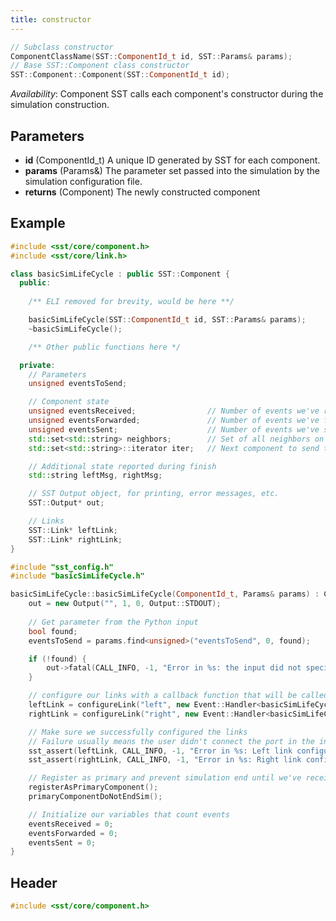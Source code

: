 ```yaml
---
title: constructor
---
```


```cpp
// Subclass constructor
ComponentClassName(SST::ComponentId_t id, SST::Params& params);
// Base SST::Component class constructor
SST::Component::Component(SST::ComponentId_t id);
```
*Availability*: Component
SST calls each component's constructor during the simulation construction.

## Parameters
* **id** (ComponentId_t) A unique ID generated by SST for each component. 
* **params** (Params&) The parameter set passed into the simulation by the simulation configuration file.
* **returns** (Component) The newly constructed component

## Example
<!--- SOURCE_CODE: sst-elements/src/sst/elements/simpleElementExample/basicSimLifeCycle.h --->
<!--- SOURCE_CODE: sst-elements/src/sst/elements/simpleElementExample/basicSimLifeCycle.cc --->
```cpp title="sst-elements/src/sst/elements/simpleElementExample/basicSimLifeCycle.h"
#include <sst/core/component.h>
#include <sst/core/link.h>

class basicSimLifeCycle : public SST::Component {
  public:
	
	/** ELI removed for brevity, would be here **/

	basicSimLifeCycle(SST::ComponentId_t id, SST::Params& params);
	~basicSimLifeCycle();

	/** Other public functions here */

  private:
	// Parameters
    unsigned eventsToSend;

    // Component state
    unsigned eventsReceived;                // Number of events we've received
    unsigned eventsForwarded;               // Number of events we've forwarded
    unsigned eventsSent;                    // Number of events we've sent (initiated)
    std::set<std::string> neighbors;        // Set of all neighbors on the ring
    std::set<std::string>::iterator iter;   // Next component to send to in the eventRequests map 

    // Additional state reported during finish
    std::string leftMsg, rightMsg;

    // SST Output object, for printing, error messages, etc.
    SST::Output* out;

    // Links
    SST::Link* leftLink;
    SST::Link* rightLink;
}
```
```cpp title="sst-elements/src/sst/elements/simpleElementExample/basicSimLifeCycle.cc"
#include "sst_config.h"
#include "basicSimLifeCycle.h"

basicSimLifeCycle::basicSimLifeCycle(ComponentId_t, Params& params) : Component(id) {
    out = new Output("", 1, 0, Output::STDOUT);
    
    // Get parameter from the Python input
    bool found;
    eventsToSend = params.find<unsigned>("eventsToSend", 0, found);

    if (!found) {
        out->fatal(CALL_INFO, -1, "Error in %s: the input did not specify 'eventsToSend' parameter\n", getName().c_str());
    }

    // configure our links with a callback function that will be called whenever an event arrives
    leftLink = configureLink("left", new Event::Handler<basicSimLifeCycle>(this, &basicSimLifeCycle::handleEvent));
    rightLink = configureLink("right", new Event::Handler<basicSimLifeCycle>(this, &basicSimLifeCycle::handleEvent));

    // Make sure we successfully configured the links
    // Failure usually means the user didn't connect the port in the input file
    sst_assert(leftLink, CALL_INFO, -1, "Error in %s: Left link configuration failed\n", getName().c_str());
    sst_assert(rightLink, CALL_INFO, -1, "Error in %s: Right link configuration failed\n", getName().c_str());

    // Register as primary and prevent simulation end until we've received all the events we need
    registerAsPrimaryComponent();
    primaryComponentDoNotEndSim();

    // Initialize our variables that count events
    eventsReceived = 0;
    eventsForwarded = 0;
    eventsSent = 0;
}
```

## Header
```cpp
#include <sst/core/component.h>
```
